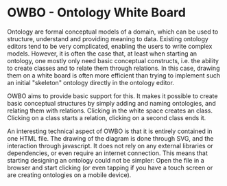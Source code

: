 # OWBO - Ontology White Board

Ontology are formal conceptual models of a domain, which can be used to structure, understand and providing meaning to data. Existing ontology editors tend to be very complicated, enabling the users to write complex models. However, it is often the case that, at least when starting an ontology, one mostly only need basic conceptual constructs, i.e. the ability to create classes and to relate them through relations. In this case, drawing them on a white board is often more efficient than trying to implement such an initial "skeleton" ontology directly in the ontology editor. 

OWBO aims to provide basic support for this. It makes it possible to create basic conceptual structures by simply adding and naming ontologies, and relating them with relations. Clicking in the white space creates an class. Clicking on a class starts a relation, clicking on a second class ends it. 

An interesting technical aspect of OWBO is that it is entirely contained in one HTML file. The drawing of the diagram is done through SVG, and the interaction through javascript. It does not rely on any external libraries or dependencies, or even require an internet connection. This means that starting designing an ontology could not be simpler: Open the file in a browser and start clicking (or even tapping if you have a touch screen or are creating ontologies on a mobile device). 
